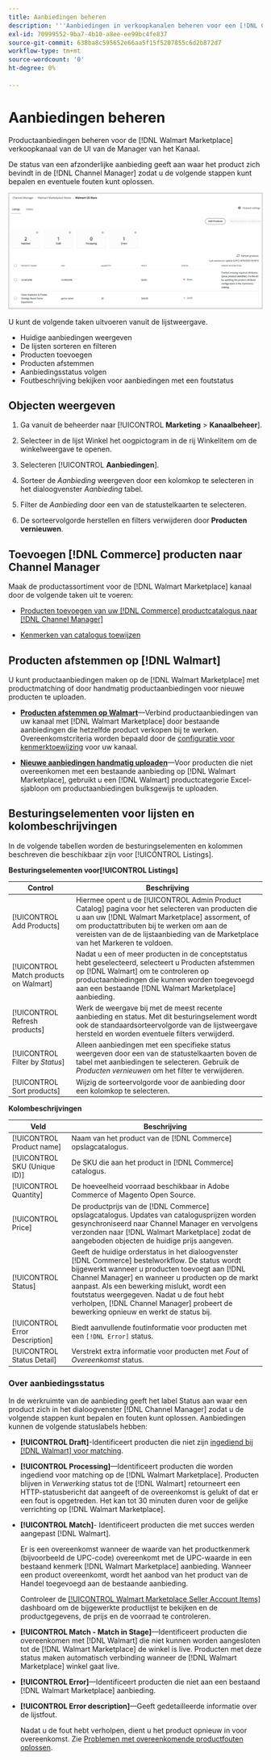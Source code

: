 ```yaml
---
title: Aanbiedingen beheren
description: '''Aanbiedingen in verkoopkanalen beheren voor een [!DNL Commerce] Opslaan met Channel Manager voor Adobe Commerce en Magento Open Source.'''
exl-id: 70999552-9ba7-4b10-a8ee-ee99bc4fe837
source-git-commit: 638ba8c595652e66aa5f15f5207855c6d2b872d7
workflow-type: tm+mt
source-wordcount: '0'
ht-degree: 0%

---
```


# Aanbiedingen beheren

Productaanbiedingen beheren voor de [!DNL Walmart Marketplace] verkoopkanaal van de UI van de Manager van het Kanaal.

De status van een afzonderlijke aanbieding geeft aan waar het product zich bevindt in de [!DNL Channel Manager] zodat u de volgende stappen kunt bepalen en eventuele fouten kunt oplossen.

![Pagina met aanbiedingen voor een verbonden verkoopkanaal](assets/listings-dashboard-view.png)

U kunt de volgende taken uitvoeren vanuit de lijstweergave.

* Huidige aanbiedingen weergeven
* De lijsten sorteren en filteren
* Producten toevoegen
* Producten afstemmen
* Aanbiedingsstatus volgen
* Foutbeschrijving bekijken voor aanbiedingen met een foutstatus

## Objecten weergeven

1. Ga vanuit de beheerder naar [!UICONTROL **Marketing** > **Kanaalbeheer**].

1. Selecteer in de lijst Winkel het oogpictogram in de rij Winkelitem om de winkelweergave te openen.

1. Selecteren [!UICONTROL **Aanbiedingen**].

1. Sorteer de *Aanbieding* weergeven door een kolomkop te selecteren in het dialoogvenster *Aanbieding* tabel.

1. Filter de *Aanbieding* door een van de statustelkaarten te selecteren.

1. De sorteervolgorde herstellen en filters verwijderen door **Producten vernieuwen**.

## Toevoegen [!DNL Commerce] producten naar Channel Manager

Maak de productassortiment voor de [!DNL Walmart Marketplace] kanaal door de volgende taken uit te voeren:

* [Producten toevoegen van uw [!DNL Commerce] productcatalogus naar [!DNL Channel Manager]](add-products-to-channel-store.md)

* [Kenmerken van catalogus toewijzen](map-catalog-attributes.md#configure-product-attribute-settings)

## Producten afstemmen op [!DNL Walmart]

U kunt productaanbiedingen maken op de [!DNL Walmart Marketplace] met productmatching of door handmatig productaanbiedingen voor nieuwe producten te uploaden.

* **[Producten afstemmen op Walmart](connect-listings-to-marketplace.md)**—Verbind productaanbiedingen van uw kanaal met [!DNL Walmart Marketplace] door bestaande aanbiedingen die hetzelfde product verkopen bij te werken. Overeenkomstcriteria worden bepaald door de [configuratie voor kenmerktoewijzing](map-catalog-attributes.md) voor uw kanaal.

* **[Nieuwe aanbiedingen handmatig uploaden](connect-listings-to-marketplace.md#upload-new-product-listings)**—Voor producten die niet overeenkomen met een bestaande aanbieding op [!DNL Walmart Marketplace], gebruikt u een [!DNL Walmart] productcategorie Excel-sjabloon om productaanbiedingen bulksgewijs te uploaden.

## Besturingselementen voor lijsten en kolombeschrijvingen

In de volgende tabellen worden de besturingselementen en kolommen beschreven die beschikbaar zijn voor [!UICONTROL Listings].

**Besturingselementen voor[!UICONTROL Listings]**

| **Control** | **Beschrijving** |
|----------------------------------------|--------------------------------------------------------------------------------------------------------------------------------------------------------------------------------------------------------------|
| [!UICONTROL Add Products] | Hiermee opent u de [!UICONTROL Admin Product Catalog] pagina voor het selecteren van producten die u aan uw [!DNL Walmart Marketplace] assorment, of om productattributen bij te werken om aan de vereisten van de de lijstaanbieding van de Marketplace van het Markeren te voldoen. |
| [!UICONTROL Match products on Walmart] | Nadat u een of meer producten in de conceptstatus hebt geselecteerd, selecteert u Producten afstemmen op [!DNL Walmart] om te controleren op productaanbiedingen die kunnen worden toegevoegd aan een bestaande [!DNL Walmart Marketplace] aanbieding. |
| [!UICONTROL Refresh products] | Werk de weergave bij met de meest recente aanbieding en status. Met dit besturingselement wordt ook de standaardsorteervolgorde van de lijstweergave hersteld en worden eventuele filters verwijderd. |
| [!UICONTROL Filter by *Status*] | Alleen aanbiedingen met een specifieke status weergeven door een van de statustelkaarten boven de tabel met aanbiedingen te selecteren. Gebruik de *Producten vernieuwen* om het filter te verwijderen. |
| [!UICONTROL Sort products] | Wijzig de sorteervolgorde voor de aanbieding door een kolomkop te selecteren. |


**Kolombeschrijvingen**

| **Veld** | **Beschrijving** |
|--------------------------------|-------------------------------------------------------------------------------------------------------------------------------------------------------------------------------------------------------------------------------------------------------------------------------------------------------------------------------------------------------------------|
| [!UICONTROL Product name] | Naam van het product van de [!DNL Commerce] opslagcatalogus. |
| [!UICONTROL SKU (Unique ID)] | De SKU die aan het product in [!DNL Commerce] catalogus. |
| [!UICONTROL  Quantity] | De hoeveelheid voorraad beschikbaar in Adobe Commerce of Magento Open Source. |
| [!UICONTROL Price] | De productprijs van de [!DNL Commerce] opslagcatalogus. Updates van catalogusprijzen worden gesynchroniseerd naar Channel Manager en vervolgens verzonden naar [!DNL Walmart Marketplace]  zodat de aangeboden objecten de huidige prijs aangeven. |
| [!UICONTROL Status] | Geeft de huidige orderstatus in het dialoogvenster [!DNL Commerce] bestelworkflow. De status wordt bijgewerkt wanneer u producten toevoegt aan [!DNL Channel Manager] en wanneer u producten op de markt aanpast. Als een bewerking mislukt, wordt een foutstatus weergegeven. Nadat u de fout hebt verholpen, [!DNL Channel Manager] probeert de bewerking opnieuw en werkt de status bij. |
| [!UICONTROL Error Description] | Biedt aanvullende foutinformatie voor producten met een `[!DNL Error]` status. |
| [!UICONTROL Status Detail] | Verstrekt extra informatie voor producten met *Fout* of *Overeenkomst* status. |

### Over aanbiedingsstatus

In de werkruimte van de aanbieding geeft het label Status aan waar een product zich in het dialoogvenster [!DNL Channel Manager] zodat u de volgende stappen kunt bepalen en fouten kunt oplossen. Aanbiedingen kunnen de volgende statuslabels hebben:

* **[!UICONTROL Draft]**-Identificeert producten die niet zijn [ingediend bij [!DNL Walmart] voor matching](connect-listings-to-marketplace.md#match-products).

* **[!UICONTROL Processing]**—Identificeert producten die worden ingediend voor matching op de [!DNL Walmart Marketplace]. Producten blijven in *Verwerking* status tot de [!DNL Walmart] retourneert een HTTP-statusbericht dat aangeeft of de overeenkomst is gelukt of dat er een fout is opgetreden. Het kan tot 30 minuten duren voor de gelijke verrichting op [!DNL Walmart Marketplace].

* **[!UICONTROL Match]**- Identificeert producten die met succes werden aangepast [!DNL Walmart].

   Er is een overeenkomst wanneer de waarde van het productkenmerk (bijvoorbeeld de UPC-code) overeenkomt met de UPC-waarde in een bestaand kenmerk [!DNL Walmart Marketplace] aanbieding. Wanneer een product overeenkomt, wordt het aanbod van het product van de Handel toegevoegd aan de bestaande aanbieding.

   Controleer de [[!UICONTROL Walmart Marketplace Seller Account Items]](https://seller.walmart.com/items-and-inventory/manage-items) dashboard om de bijgewerkte productlijst te bekijken en de productgegevens, de prijs en de voorraad te controleren.

* **[!UICONTROL Match - Match in Stage]**—Identificeert producten die overeenkomen met [!DNL Walmart] die niet kunnen worden aangesloten tot de [!DNL Walmart Marketplace] de winkel is live. Producten met deze status maken automatisch verbinding wanneer de [!DNL Walmart Marketplace] winkel gaat live.

* **[!UICONTROL Error]**—Identificeert producten die niet aan een bestaand [!DNL Walmart Marketplace] aanbieding.

* **[!UICONTROL Error description]**—Geeft gedetailleerde informatie over de lijstfout.

   Nadat u de fout hebt verholpen, dient u het product opnieuw in voor overeenkomst. Zie [Problemen met overeenkomende productfouten oplossen](connect-listings-to-marketplace.md#troubleshoot-product-match-errors).
